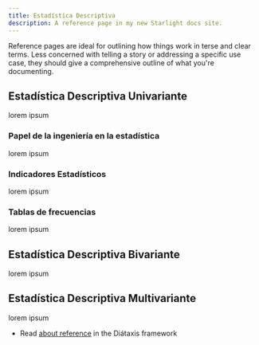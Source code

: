 ```yaml
---
title: Estadística Descriptiva
description: A reference page in my new Starlight docs site.
---
```


Reference pages are ideal for outlining how things work in terse and clear terms.
Less concerned with telling a story or addressing a specific use case, they should give a comprehensive outline of what you're documenting.

## Estadística Descriptiva Univariante

lorem ipsum

### Papel de la ingeniería en la estadística

lorem ipsum

### Indicadores Estadísticos

lorem ipsum

### Tablas de frecuencias

lorem ipsum

## Estadística Descriptiva Bivariante

lorem ipsum

## Estadística Descriptiva Multivariante

lorem ipsum

- Read [about reference](https://diataxis.fr/reference/) in the Diátaxis framework
